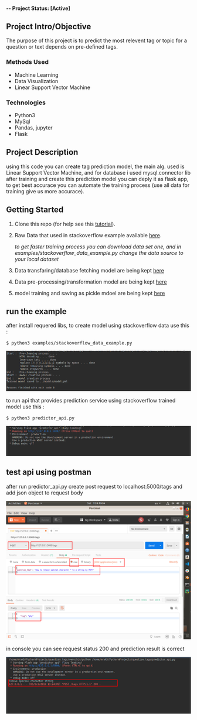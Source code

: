 #### -- Project Status: [Active]

## Project Intro/Objective
The purpose of this project is to predict the most relevent tag or topic for a question or text depends on pre-defined tags. 

### Methods Used
* Machine Learning
* Data Visualization
* Linear Support Vector Machine

### Technologies
* Python3 
* MySql
* Pandas, jupyter
* Flask

## Project Description
using this code you can create tag prediction model, the main alg. used is Linear Support Vector Machine, and for database  i used mysql.connector lib 
after training and create this prediction model you can deply it as flask app, to get best accurace you can automate the training process (use all data for training  give us more accurace).

## Getting Started

1. Clone this repo (for help see this [tutorial](https://help.github.com/articles/cloning-a-repository/)).
2. Raw Data that used in stackoverflow example available [here](https://storage.googleapis.com/tensorflow-workshop-examples/stack-overflow-data.csv).

    *to get faster training process you can download data set one, and in examples/stackoverflow_data_example.py change the data source to your local dataset*

3. Data transfaring/database fetching model are being kept [here](https://github.com/AkramYamin/question_tag/blob/master/src/utils/dto.py)
4. Data pre-processing/transformation model are being kept [here](https://github.com/AkramYamin/question_tag/tree/master/src/processing)
5. model training and saving as pickle mdoel are being kept [here](https://github.com/AkramYamin/question_tag/tree/master/src/modelling)


## run the example 
  after install requered libs, to create model using stackoverflow data use this :
  ```
  $ python3 examples/stackoverflow_data_example.py 
  ```
  ![alt text](https://github.com/AkramYamin/question_tag/blob/master/data/imgs/stackoverflow_run_example.png)
  
  to run api that provides prediction service using stackoverflow trained model use this :
  ```
  $ python3 predictor_api.py 
  ```
  ![alt text](https://github.com/AkramYamin/question_tag/blob/master/data/imgs/predictor_api%20run%20example.png)
  
## test api using postman 
  after run predictor_api.py 
  create post request to localhost:5000/tags and add json object to request body
  
  ![alt text](https://github.com/AkramYamin/question_tag/blob/master/data/imgs/postman_api_test.png)

  
  in console you can see request status 200 and prediction result is correct 
  
  ![alt text](https://github.com/AkramYamin/question_tag/blob/master/data/imgs/postman%20api%20result.png)

  
